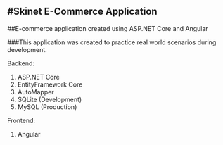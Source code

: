 #Skinet E-Commerce Application
------

##E-commerce application created using ASP.NET Core and Angular

###This application was created to practice real world scenarios during development.

Backend:
1. ASP.NET Core
2. EntityFramework Core
3. AutoMapper
4. SQLite (Development)
5. MySQL (Production)

Frontend:
1. Angular